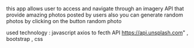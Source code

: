 
this app allows user to access and navigate through an imagery API that provide amazing photos posted by users
also you can generate random photos by clicking  on the button random photo 

used technology : javascript axios to fecth API https://api.unsplash.com" , bootstrap , css 